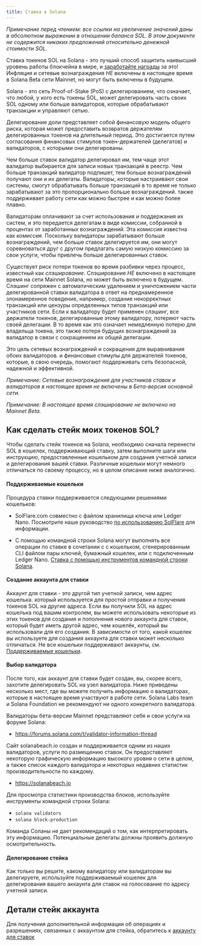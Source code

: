 ```yaml
---
title: Ставка в Solana
---
```


*Примечание перед чтением: все ссылки на увеличение значений даны в абсолютном выражении в отношении баланса SOL. В этом документе не содержится никаких предложений относительно денежной стоимости SOL.*

Ставка токенов SOL на Solana - это лучший способ защитить наивысший уровень работы блокчейна в мире, и [заработайте награды](implemented-proposals/staking-rewards.md) за это! Инфляция и сетевые вознаграждения *НЕ* включены в настоящее время в Solana Beta сети Mainnet, но могут быть включены в будущем.

Solana - это сеть Proof-of-Stake (PoS) с делегированием, что означает, что любой, у кого есть токены SOL, может делегировать часть своих SOL одному или больше валидаторов, которые обрабатывают транзакции и управляют сетью.

Делегирование доли представляет собой финансовую модель общего риска, которая может предоставить возвратов держателям делегированных токенов на длительный период. Это достигается путем согласования финансовых стимулов токен-держателей (делегатов) и валидаторов, с которыми они делегированы.

Чем больше ставок валидатор делегировал им, тем чаще этот валидатор выбирается для записи новых транзакций в реестр.  Чем больше транзакций валидатор подпишет, тем больше вознаграждений получают они и их делегаты. Валидаторы, которые настраивают свои системы, смогут обрабатывать больше транзакций в то время не только зарабатывают за это пропорционально больше вознаграждений. также поддерживает работу сети как можно быстрее и как можно более плавно.

Валидаторам оплачивают за счет использования и поддержания их систем, и это передается делегатам в виде комиссии, собранной в процентах от заработанных вознаграждений.  Эта комиссия известна как *комиссия*. Поскольку валидаторы зарабатывают больше вознаграждений, чем больше ставок делегируется им, они могут соревноваться друг с другом предлагать самую низкую комиссию за свои услуги, чтобы привлечь больше делегированных ставок.

Существует риск потери токенов во время разбивки через процесс, известный как *слэширование*.  Слэширование *НЕ* включено в настоящее время на сети Mainnet Solana, но может быть включено в будущем.  Слэшинг сопряжен с автоматическим удалением и уничтожением части делегированной ставки валидатора в ответ на преднамеренное злонамеренное поведение, например, создание некорректных транзакций или цензуры определенных типов транзакций или участников сети. Если к валидатору будет применен слэшинг, все держатели токенов, делегированные этому валидатору, потеряют часть своей делегации.  В то время как это означает немедленную потерю для владельца токена, это также потеря будущих вознаграждений за валидатор в связи с сокращением их общей делегации.

Это цель сетевых вознаграждений и сокращения для выравнивания обоих валидаторов. и финансовые стимулы для держателей токенов, которые, в свою очередь, помогают поддерживать сеть безопасной, надежной и эффективной.

*Примечание: Сетевые вознаграждения для участников ставок и валидаторов в настоящее время не включены в Бета-версия основной сети.*

*Примечание: В настоящее время слэширование не включено на Mainnet Beta.*


## Как сделать стейк моих токенов SOL?
Чтобы сделать стейк токенов на Solana, необходимо сначала перенести SOL в кошелек, поддерживающий ставку, затем выполните шаги или инструкцию, предоставленные кошельком для создания учетной записи и делегирования вашей ставки. Различные кошельки могут немного отличаться по своему процессу, но в целом описание ниже аналогично.

#### Поддерживаемые кошельки
Процедура ставки поддерживается следующими решениями кошельков:

 - SolFlare.com совместно с файлом хранилища ключа или Ledger Nano. Посмотрите наше руководство [по использованию SolFlare](wallet-guide/solflare.md) для информации.

 - С помощью командной строки Solana могут выполнять все операции по ставке в сочетании с с кошельком, сгенерированным CLI файлом пары ключей, бумажный кошелек, или с подключенным Ledger Nano. [Ставка с помощью инструментов командной строки Solana](cli/delegate-stake.md).

#### Создание аккаунта для ставки
Аккаунт для ставки - это другой тип учетной записи, чем адрес кошелька. который используется для простой отправки и получения токенов SOL на другие адреса. Если вы получили SOL на адрес кошелька под вашим контролем, вы можете использовать некоторые из этих токенов для создания и пополнения нового аккаунта для ставок, который будет иметь другой адрес, чем кошелёк, который вы использовали для его создания. В зависимости от того, какой кошелек вы используете для создания аккаунта для ставки может несколько отличаться.  Не все кошельки поддерживают аккаунты, см. [Поддерживаемые кошельки](#supported-wallets).

#### Выбор валидатора
После того, как аккаунт для ставки будет создан, вы, скорее всего, захотите делегировать SOL на узел валидатора.  Ниже приведены несколько мест, где вы можете получить информацию о валидаторах, которые в настоящее время участвуют в работе сети. Solana Labs team и Solana Foundation не рекомендуют ни одного конкретного валидатора.

Валидаторы бета-версии Mainnet представляют себя и свои услуги на форуме Solana:
 - https://forums.solana.com/t/validator-information-thread

Сайт solanabeach.io создан и поддерживается одним из наших валидаторов, услуги по размещению ставок.  Он предоставляет некоторую графическую информацию высокого уровня о сети в целом, а также список каждого валидатора и некоторых недавних статистик производительности по каждому.
 - https://solanabeach.io

Для просмотра статистики производства блоков, используйте инструменты командной строки Solana:
 - `solana validators`
 - `solana block-production`

Команда Соланы не дает рекомендаций о том, как интерпретировать эту информацию.  Потенциальные делегаты должны проявить должную осмотрительность.

#### Делегирование стейка
Как только вы решите, какому валидатору или валидаторам вы делегируете, используйте поддерживаемый кошелек для делегирования вашего аккаунта для ставок на голосование по адресу учетной записи.

## Детали стейк аккаунта
Для получения дополнительной информации об операциях и разрешениях, связанных с аккаунтом для стейка, обратитесь к [аккаунту для ставок](staking/stake-accounts.md)
